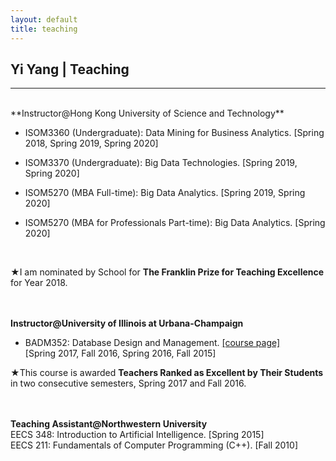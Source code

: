 ```yaml
---
layout: default
title: teaching
---
```


## Yi Yang | Teaching

* * * 
<br>
**Instructor@Hong Kong University of Science and Technology** 

+ ISOM3360 (Undergraduate): Data Mining for Business Analytics. [Spring 2018, Spring 2019, Spring 2020] 

+ ISOM3370 (Undergraduate): Big Data Technologies. [Spring 2019, Spring 2020]

+ ISOM5270 (MBA Full-time): Big Data Analytics. [Spring 2019, Spring 2020]

+ ISOM5270 (MBA for Professionals Part-time): Big Data Analytics. [Spring 2020]
<br>

&#9733;I am nominated by School for **The Franklin Prize for Teaching Excellence** for Year 2018.
<br><br><br>


**Instructor@University of Illinois at Urbana-Champaign** 

+ BADM352: Database Design and Management. [[course page]](badm352)    
[Spring 2017, Fall 2016, Spring 2016, Fall 2015]    

&#9733;This course is awarded **Teachers Ranked as Excellent by Their Students** in two consecutive semesters, Spring 2017 and Fall 2016.
<br><br><br>


**Teaching Assistant@Northwestern University**  
EECS 348: Introduction to Artificial Intelligence.  [Spring 2015]  
EECS 211: Fundamentals of Computer Programming (C++).  [Fall 2010]


